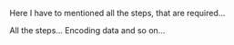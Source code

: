 Here I have to mentioned all the steps, that are required... 

All the steps... 
Encoding data and so on... 

